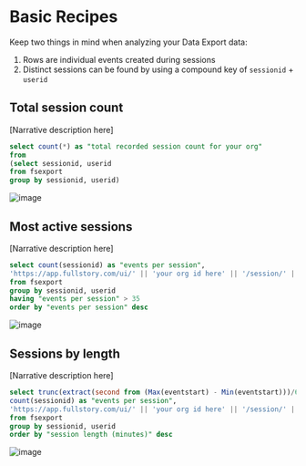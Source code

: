 # Basic Recipes

Keep two things in mind when analyzing your Data Export data:

1. Rows are individual events created during sessions
2. Distinct sessions can be found by using a compound key of `sessionid` + `userid`

## Total session count
[Narrative description here]
```sql
select count(*) as "total recorded session count for your org"
from 
(select sessionid, userid
from fsexport 
group by sessionid, userid)
```
![image](https://user-images.githubusercontent.com/45576380/50705505-0b40a400-1029-11e9-8c74-4b489abbe0d4.png)

## Most active sessions
[Narrative description here]
```sql
select count(sessionid) as "events per session",
'https://app.fullstory.com/ui/' || 'your org id here' || '/session/' || userid || ':' || sessionid as "session replay URL"
from fsexport 
group by sessionid, userid
having "events per session" > 35
order by "events per session" desc
```
![image](https://user-images.githubusercontent.com/45576380/50705678-90c45400-1029-11e9-8c06-8b9bfa10f354.png)

## Sessions by length
[Narrative description here]
```sql
select trunc(extract(second from (Max(eventstart) - Min(eventstart)))/60, 2) as "session length (minutes)",
count(sessionid) as "events per session",
'https://app.fullstory.com/ui/' || 'your org id here' || '/session/' || userid || ':' || sessionid as "session replay URL"
from fsexport 
group by sessionid, userid
order by "session length (minutes)" desc
```
![image](https://user-images.githubusercontent.com/45576380/50705875-295ad400-102a-11e9-9e5a-a79b9159b26a.png)
